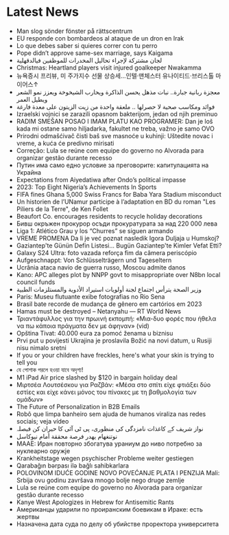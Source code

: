 # Latest News
-  Man slog sönder fönster på rättscentrum
-  EU responde con bombardeos al ataque de un dron en Irak
-  Lo que debes saber si quieres correr con tu perro
-  Pope didn’t approve same-sex marriage, says Kaigama
-  لجان مشتركة لإجراء تحاليل المخدرات للموظفين فيالدقهلية
-  Christmas: Heartland players visit injured goalkeeper Nwakamma
-  뉴욕증시 프리뷰, 미 주가지수 선물 상승세...인텔·맨체스터 유나이티드·브리스톨 마이어스↑
-  معجزة ربانية جبارة.. نبات مذهل يحسن الذاكرة ويحارب الشيخوخة ويعزز نمو الشعر ويطيل العمر
-  فوائد ومكاسب صحية ﻻ حصرلها .. ملعقة واحدة من زيت الزيتون على معدة فارغة
-  Izraelski vojnici se zarazili opasnom bakterijom, jedan od njih preminuo
-  RADIM SMEŠAN POSAO I IMAM PLATU KAO PROGRAMER: Dan je loš kada mi ostane samo hiljadarka, fakultet ne treba, važno je samo OVO
-  Prirodni odmašćivač čisti baš sve masnoće u kuhinji: Uštedite novac i vreme, a kuća će predivno mirisati
-  Correção: Lula se reúne com equipe do governo no Alvorada para organizar gestão durante recesso
-  Путин има само едно условие за преговорите: капитулацията на Украйна
-  Expectations from Aiyedatiwa after Ondo’s political impasse
-  2023: Top Eight Nigeria’s Achievements In Sports
-  FIFA fines Ghana 5,000 Swiss Francs for Baba Yara Stadium misconduct
-  Un historien de l’UNamur participe à l’adaptation en BD du roman "Les Piliers de la Terre", de Ken Follet
-  Beaufort Co. encourages residents to recycle holiday decorations
-  Бивш окръжен прокурор осъди прокуратурата за над 220 000 лева
-  Liga 1: Atlético Grau y los “Churres” se siguen armando
-  VREME PROMENA Da li je već poznat nasledik Igora Duljaja u Humskoj?
-  Gaziantep'te Günün Defin Listesi... Bugün Gaziantep'te Kimler Vefat Etti?
-  Galaxy S24 Ultra: foto vazada reforça fim da câmera periscópio
-  Aufgeschnappt: Von Schlüsselträgern und Tageseltern
-  Ucrânia ataca navio de guerra russo, Moscou admite danos
-  Kano: APC alleges plot by NNPP govt to misappropriate over N8bn local council funds
-  وزير الصحة يترأس اجتماع لجنة أولويات استيراد الأدوية والمستلزمات الطبية
-  Paris: Museu flutuante exibe fotografias no Rio Sena
-  Brasil bate recorde de mudança de gênero em cartórios em 2023
-  Hamas must be destroyed – Netanyahu — RT World News
-  Τριαντάφυλλος για την πρωινή εκπομπή: «Μια-δυο φορές που ήθελα να πω κάποια πράγματα δεν με άφηναν» (vid)
-  Opština Tivat: 40.000 eura za pomoć ženama u biznisu
-  Prvi put u povijesti Ukrajina je proslavila Božić na novi datum, u Rusiji nisu nimalo sretni
-  If you or your children have freckles, here's what your skin is trying to tell you
-  যে পোশাক পরলে হওয়া যাবে অদৃশ্য!
-  M1 iPad Air price slashed by $120 in bargain holiday deal
-  Μιρτσέα Λουτσέσκου για Ραζβάν: «Μέσα στο σπίτι είχε φτιάξει δύο εστίες και είχε κάνει μόνος του πίνακες με τη βαθμολογία των ομάδων»
-  The Future of Personalization in B2B Emails
-  Robô que limpa banheiro sem ajuda de humanos viraliza nas redes sociais; veja vídeo
-  نواز شریف کے کاغذات نامزدگی کی منظوری، پی ٹی آئی کا حیران کن فیصلہ
-  نوتنغهام يهدر فرصة محققة أمام نيوكاسل
-  МААЕ: Иран повторно збогатува ураниум до ниво потребно за нуклеарно оружје
-  Krankheitstage wegen psychischer Probleme weiter gestiegen
-  Qarabağın bərpası ilə bağlı sahibkarlara
-  POLOVINOM IDUĆE GODINE NOVO POVEĆANJE PLATA I PENZIJA Mali: Srbija ovu godinu završava mnogo bolje nego druge zemlje
-  Lula se reúne com equipe do governo no Alvorada para organizar gestão durante recesso
-  Kanye West Apologizes in Hebrew for Antisemitic Rants
-  Американцы ударили по проиранским боевикам в Ираке: есть жертвы
-  Назначена дата суда по делу об убийстве проректора университета
